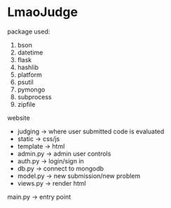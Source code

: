 # LmaoJudge

package used:

1. bson
2. datetime
3. flask
4. hashlib
5. platform
6. psutil
7. pymongo
8. subprocess
9. zipfile

website

- judging -> where user submitted code is evaluated
- static -> css/js
- template -> html
- admin.py -> admin user controls
- auth.py -> login/sign in
- db.py -> connect to mongodb
- model.py -> new submission/new problem
- views.py -> render html

main.py -> entry point
